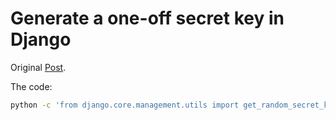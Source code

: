 # Generate a one-off secret key in Django

Original [Post](https://www.codingforentrepreneurs.com/blog/create-a-one-off-django-secret-key/).

The code:

```bash
python -c 'from django.core.management.utils import get_random_secret_key; print(get_random_secret_key())'
```
